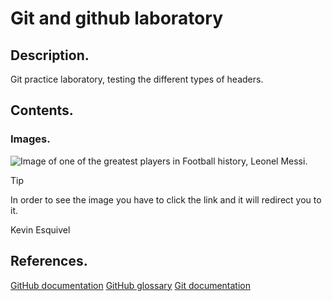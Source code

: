 # Git and github laboratory

## Description.

Git practice laboratory, testing the different types of headers.

## Contents.

### Images.

![Image of one of the greatest players in Football history, Leonel Messi.](https://images.app.goo.gl/tz8kgrsZXerj9pcP7)

> [!TIP]
> In order to see the image you have to click the link and it will redirect you to it.

Kevin Esquivel

## References.

[GitHub documentation](https://docs.github.com/en)
[GitHub glossary](https://docs.github.com/en/get-started/learning-about-github/github-glossary)
[Git documentation](https://git-scm.com/doc)
